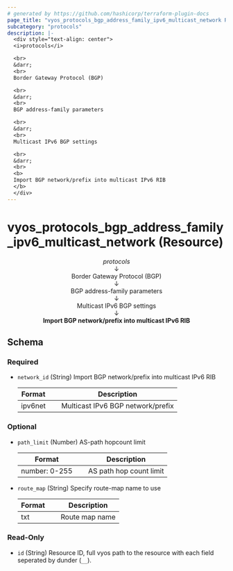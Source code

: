 ```yaml
---
# generated by https://github.com/hashicorp/terraform-plugin-docs
page_title: "vyos_protocols_bgp_address_family_ipv6_multicast_network Resource - vyos"
subcategory: "protocols"
description: |-
  <div style="text-align: center">
  <i>protocols</i>

  <br>
  &darr;
  <br>
  Border Gateway Protocol (BGP)

  <br>
  &darr;
  <br>
  BGP address-family parameters

  <br>
  &darr;
  <br>
  Multicast IPv6 BGP settings

  <br>
  &darr;
  <br>
  <b>
  Import BGP network/prefix into multicast IPv6 RIB
  </b>
  </div>
---
```


# vyos_protocols_bgp_address_family_ipv6_multicast_network (Resource)

<div style="text-align: center">
<i>protocols</i>

<br>
&darr;
<br>
Border Gateway Protocol (BGP)

<br>
&darr;
<br>
BGP address-family parameters

<br>
&darr;
<br>
Multicast IPv6 BGP settings

<br>
&darr;
<br>
<b>
Import BGP network/prefix into multicast IPv6 RIB
</b>
</div>



<!-- schema generated by tfplugindocs -->
## Schema

### Required

- `network_id` (String) Import BGP network/prefix into multicast IPv6 RIB

    |  Format &emsp; | Description  |
    |----------|---------------|
    |  ipv6net  &emsp; |  Multicast IPv6 BGP network/prefix  |

### Optional

- `path_limit` (Number) AS-path hopcount limit

    |  Format &emsp; | Description  |
    |----------|---------------|
    |  number: 0-255  &emsp; |  AS path hop count limit  |
- `route_map` (String) Specify route-map name to use

    |  Format &emsp; | Description  |
    |----------|---------------|
    |  txt  &emsp; |  Route map name  |

### Read-Only

- `id` (String) Resource ID, full vyos path to the resource with each field seperated by dunder (`__`).
